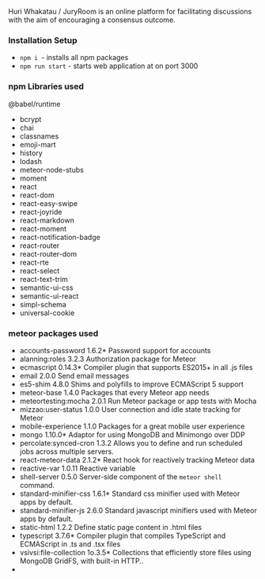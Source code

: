 Huri Whakatau / JuryRoom is an online platform for facilitating discussions with the aim of encouraging a consensus outcome.

### Installation Setup

* `npm i `- installs all npm packages
* `npm run start` - starts web application at on port 3000

### npm Libraries used

@babel/runtime

- bcrypt
- chai
- classnames
- emoji-mart
- history
- lodash
- meteor-node-stubs
- moment
- react
- react-dom
- react-easy-swipe
- react-joyride
- react-markdown
- react-moment
- react-notification-badge
- react-router
- react-router-dom
- react-rte
- react-select
- react-text-trim
- semantic-ui-css
- semantic-ui-react
- simpl-schema
- universal-cookie

### meteor packages used

- accounts-password 1.6.2\* Password support for accounts
- alanning:roles 3.2.3 Authorization package for Meteor
- ecmascript 0.14.3\* Compiler plugin that supports ES2015+ in all .js files
- email 2.0.0 Send email messages
- es5-shim 4.8.0 Shims and polyfills to improve ECMAScript 5 support
- meteor-base 1.4.0 Packages that every Meteor app needs
- meteortesting:mocha 2.0.1 Run Meteor package or app tests with Mocha
- mizzao:user-status 1.0.0 User connection and idle state tracking for Meteor
- mobile-experience 1.1.0 Packages for a great mobile user experience
- mongo 1.10.0\* Adaptor for using MongoDB and Minimongo over DDP
- percolate:synced-cron 1.3.2 Allows you to define and run scheduled jobs across multiple servers.
- react-meteor-data 2.1.2\* React hook for reactively tracking Meteor data
- reactive-var 1.0.11 Reactive variable
- shell-server 0.5.0 Server-side component of the `meteor shell` command.
- standard-minifier-css 1.6.1\* Standard css minifier used with Meteor apps by default.
- standard-minifier-js 2.6.0 Standard javascript minifiers used with Meteor apps by default.
- static-html 1.2.2 Define static page content in .html files
- typescript 3.7.6\* Compiler plugin that compiles TypeScript and ECMAScript in .ts and .tsx files
- vsivsi:file-collection 1o.3.5\* Collections that efficiently store files using MongoDB GridFS, with built-in HTTP..
-
